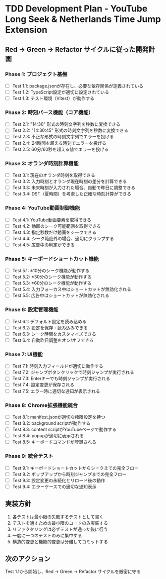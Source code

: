 # TDD Development Plan - YouTube Long Seek & Netherlands Time Jump Extension

## Red → Green → Refactor サイクルに従った開発計画

### Phase 1: プロジェクト基盤
- [ ] Test 1.1: package.jsonが存在し、必要な依存関係が定義されている
- [ ] Test 1.2: TypeScript設定が適切に設定されている
- [ ] Test 1.3: テスト環境（Vitest）が動作する

### Phase 2: 時刻パース機能（コア機能）
- [ ] Test 2.1: "14:30" 形式の時刻文字列を秒数に変換できる
- [ ] Test 2.2: "14:30:45" 形式の時刻文字列を秒数に変換できる
- [ ] Test 2.3: 不正な形式の時刻文字列でエラーを投げる
- [ ] Test 2.4: 24時間を超える時刻でエラーを投げる
- [ ] Test 2.5: 60分/60秒を超える値でエラーを投げる

### Phase 3: オランダ時刻計算機能
- [ ] Test 3.1: 現在のオランダ時刻を取得できる
- [ ] Test 3.2: 入力時刻とオランダ現在時刻の差分を計算できる
- [ ] Test 3.3: 未来時刻が入力された場合、自動で昨日に調整できる
- [ ] Test 3.4: DST（夏時間）を考慮した正確な時刻計算ができる

### Phase 4: YouTube動画制御機能
- [ ] Test 4.1: YouTube動画要素を取得できる
- [ ] Test 4.2: 動画のシーク可能範囲を取得できる
- [ ] Test 4.3: 指定秒数だけ動画をシークできる
- [ ] Test 4.4: シーク範囲外の場合、適切にクランプする
- [ ] Test 4.5: 広告中の判定ができる

### Phase 5: キーボードショートカット機能
- [ ] Test 5.1: ±10分のシーク機能が動作する
- [ ] Test 5.2: ±30分のシーク機能が動作する  
- [ ] Test 5.3: ±60分のシーク機能が動作する
- [ ] Test 5.4: 入力フォーカス中はショートカットが無効化される
- [ ] Test 5.5: 広告中はショートカットが無効化される

### Phase 6: 設定管理機能
- [ ] Test 6.1: デフォルト設定を読み込める
- [ ] Test 6.2: 設定を保存・読み込みできる
- [ ] Test 6.3: シーク時間をカスタマイズできる
- [ ] Test 6.4: 自動昨日調整をオン/オフできる

### Phase 7: UI機能
- [ ] Test 7.1: 時刻入力フィールドが適切に動作する
- [ ] Test 7.2: ジャンプボタンクリックで時刻ジャンプが実行される
- [ ] Test 7.3: Enterキーでも時刻ジャンプが実行される
- [ ] Test 7.4: 設定変更が保存される
- [ ] Test 7.5: エラー時に適切な通知が表示される

### Phase 8: Chrome拡張機能統合
- [ ] Test 8.1: manifest.jsonが適切な権限設定を持つ
- [ ] Test 8.2: background scriptが動作する
- [ ] Test 8.3: content scriptがYouTubeページで動作する
- [ ] Test 8.4: popupが適切に表示される
- [ ] Test 8.5: キーボードコマンドが登録される

### Phase 9: 統合テスト
- [ ] Test 9.1: キーボードショートカットからシークまでの完全フロー
- [ ] Test 9.2: ポップアップから時刻ジャンプまでの完全フロー
- [ ] Test 9.3: 設定変更の永続化とリロード後の動作
- [ ] Test 9.4: エラーケースでの適切な通知表示

## 実装方針
1. 各テストは最小限の失敗するテストとして書く
2. テストを通すための最小限のコードのみ実装する
3. リファクタリングは必ずテストが通った後に行う
4. 一度に一つのテストのみに集中する
5. 構造的変更と機能的変更は分離してコミットする

## 次のアクション
Test 1.1から開始し、Red → Green → Refactor サイクルを厳密に守る